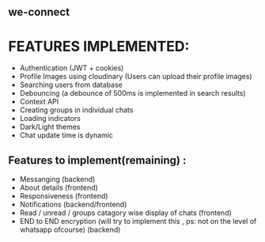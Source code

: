 ## we-connect
# FEATURES IMPLEMENTED:
* Authentication (JWT + cookies)
* Profile Images using cloudinary (Users can upload their profile images)
* Searching users from database 
* Debouncing (a debounce of 500ms is implemented in search results)
* Context API 
* Creating groups in individual chats
* Loading indicators 
* Dark/Light themes
* Chat update time is dynamic

## Features to implement(remaining) : 

* Messanging (backend) 
* About details (frontend)
* Responsiveness (frontend)
* Notifications (backend/frontend)
* Read / unread / groups catagory wise display of chats (frontend)
* END to END encryption (will try to implement this , ps: not on the level of whatsapp ofcourse) (backend)